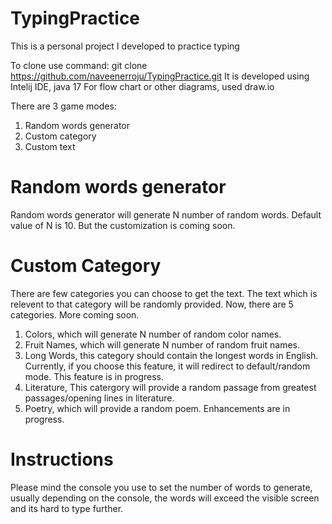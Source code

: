# TypingPractice
This is a personal project I developed to practice typing

To clone use command: git clone https://github.com/naveenerroju/TypingPractice.git
It is developed using Intelij IDE, java 17
For flow chart or other diagrams, used draw.io

There are 3 game modes:
1. Random words generator
2. Custom category
3. Custom text

# Random words generator
Random words generator will generate N number of random words. Default value of N is 10. But the customization is coming soon.

# Custom Category
There are few categories you can choose to get the text. The text which is relevent to that category will be randomly provided.
Now, there are 5 categories. More coming soon.
1. Colors, which will generate N number of random color names.
2. Fruit Names, which will generate N number of random fruit names.
3. Long Words, this category should contain the longest words in English. Currently, if you choose this feature, it will redirect to default/random mode. This feature is in progress.
4. Literature, This catergory will provide a random passage from greatest passages/opening lines in literature.
5. Poetry, which will provide a random poem. Enhancements are in progress.

# Instructions
Please mind the console you use to set the number of words to generate, usually depending on the console, the words will exceed the visible screen and its hard to type further.